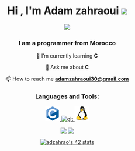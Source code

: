 <div align="center">
<h1 align="center"><b>Hi , I'm Adam zahraoui </b><img src="https://media.giphy.com/media/hvRJCLFzcasrR4ia7z/giphy.gif" width="35"></h1>
<!--  -->
<p align="center">
  <a href="https://github.com/DenverCoder1/readme-typing-svg"><img src="https://readme-typing-svg.herokuapp.com?font=Time+New+Roman&color=cyan&size=25&center=true&vCenter=true&width=600&height=100&lines=Assalamu+O+Alaikum+Warahmatullah..&hearts;++;I'm+A+Computer+Science+Student,;Student+in+1337+UM6P+RABAT,;Active+Learner/Researcher,;Love+to+learn+new+stuffs..<3"></a>
</p>
<h3 align="center">I am a programmer from Morocco</h3>


 🌱 I’m currently learning **C**

 💬 Ask me about **C**

 📫 How to reach me **adamzahraoui30@gmail.com**

<h3>Languages and Tools:</h3>
<p> <a href="https://www.cprogramming.com/" target="_blank" rel="noreferrer"> <img src="https://raw.githubusercontent.com/devicons/devicon/master/icons/c/c-original.svg" alt="c" width="40" height="40"/> </a> <a href="https://git-scm.com/" target="_blank" rel="noreferrer"> <img src="https://www.vectorlogo.zone/logos/git-scm/git-scm-icon.svg" alt="git" width="40" height="40"/> </a> <a href="https://www.linux.org/" target="_blank" rel="noreferrer"> <img src="https://raw.githubusercontent.com/devicons/devicon/master/icons/linux/linux-original.svg" alt="linux" width="40" height="40"/> </a> </p>
<a>
  <img align="center" width="55%" src="https://github-readme-stats.vercel.app/api?username=ayoubediri&count_private=true&show_icons=true&theme=tokyonight" />
</a>
<a>
    <img align="center"width="55%" src="https://github-readme-stats.vercel.app/api/top-langs/?username=ayoubediri&layout=compact&theme=aura&langs_count=9" />
</a>

[![adzahrao's 42 stats](https://badge.mediaplus.ma/greenbinary/adzahrao)](https://github.com/oakoudad/badge42)
